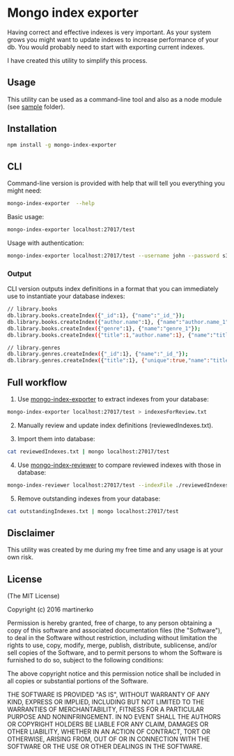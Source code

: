 # Mongo index exporter
Having correct and effective indexes is very important. As your system grows
you might want to update indexes to increase performance of your db.
You would probably need to start with exporting current indexes.

I have created this utility to simplify this process.

## Usage

This utility can be used as a command-line tool and also as a node module
(see [sample](https://github.com/martinerko/mongo-index-exporter/tree/master/sample) folder).

## Installation

```sh
npm install -g mongo-index-exporter
```

## CLI

Command-line version is provided with help that will tell you everything you
might need:

```sh
mongo-index-exporter  --help
```

Basic usage:

```sh
mongo-index-exporter localhost:27017/test
```

Usage with authentication:

```sh
mongo-index-exporter localhost:27017/test --username john --password s3ecr3t
```

### Output
CLI version outputs index definitions in a format that you can immediately use
to instantiate your database indexes:

```sh
// library.books
db.library.books.createIndex({"_id":1}, {"name":"_id_"});
db.library.books.createIndex({"author.name":1}, {"name":"author.name_1"});
db.library.books.createIndex({"genre":1}, {"name":"genre_1"});
db.library.books.createIndex({"title":1,"author.name":1}, {"name":"title_1_author.name_1"});

// library.genres
db.library.genres.createIndex({"_id":1}, {"name":"_id_"});
db.library.genres.createIndex({"title":1}, {"unique":true,"name":"title_1"});
```

## Full workflow

1. Use [mongo-index-exporter](https://www.npmjs.com/package/mongo-index-exporter) to extract indexes from your database:

  ```sh
  mongo-index-exporter localhost:27017/test > indexesForReview.txt
  ```

2. Manually review and update index definitions (reviewedIndexes.txt).

3. Import them into database:

  ```sh
  cat reviewedIndexes.txt | mongo localhost:27017/test
  ```

4. Use [mongo-index-reviewer](https://www.npmjs.com/package/mongo-index-reviewer) to compare reviewed indexes with those in database:

  ```sh
  mongo-index-reviewer localhost:27017/test --indexFile ./reviewedIndexes.txt > outstandingIndexes.txt
  ```
5. Remove outstanding indexes from your database:

  ```sh
  cat outstandingIndexes.txt | mongo localhost:27017/test
  ```

## Disclaimer
This utility was created by me during my free time and any usage is at your own risk.

## License
(The MIT License)

Copyright (c) 2016 martinerko

Permission is hereby granted, free of charge, to any person obtaining a copy of this software and associated documentation files (the "Software"), to deal in the Software without restriction, including without limitation the rights to use, copy, modify, merge, publish, distribute, sublicense, and/or sell copies of the Software, and to permit persons to whom the Software is furnished to do so, subject to the following conditions:

The above copyright notice and this permission notice shall be included in all copies or substantial portions of the Software.

THE SOFTWARE IS PROVIDED "AS IS", WITHOUT WARRANTY OF ANY KIND, EXPRESS OR IMPLIED, INCLUDING BUT NOT LIMITED TO THE WARRANTIES OF MERCHANTABILITY, FITNESS FOR A PARTICULAR PURPOSE AND NONINFRINGEMENT. IN NO EVENT SHALL THE AUTHORS OR COPYRIGHT HOLDERS BE LIABLE FOR ANY CLAIM, DAMAGES OR OTHER LIABILITY, WHETHER IN AN ACTION OF CONTRACT, TORT OR OTHERWISE, ARISING FROM, OUT OF OR IN CONNECTION WITH THE SOFTWARE OR THE USE OR OTHER DEALINGS IN THE SOFTWARE.
